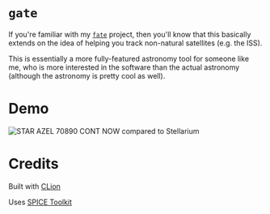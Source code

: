 # `gate`

If you're familiar with my
[`fate`](https://github.com/AgentTroll/fate) project, then
you'll know that this basically extends on the idea of
helping you track non-natural satellites (e.g. the ISS).

This is essentially a more fully-featured astronomy tool
for someone like me, who is more interested in the software
than the actual astronomy (although the astronomy is pretty
cool as well). 

# Demo

![STAR AZEL 70890 CONT NOW compared to Stellarium](https://i.imgur.com/DJmvC06.jpg)

# Credits

Built with [CLion](https://www.jetbrains.com/clion/)

Uses [SPICE Toolkit](https://naif.jpl.nasa.gov/naif/toolkit.html)